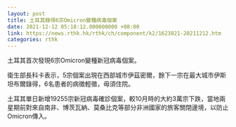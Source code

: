 ```yaml
---
layout: post
title: 土耳其錄得6宗Omicron變種病毒個案
date: 2021-12-12 05:18:12.000000000 +08:00
link: https://news.rthk.hk/rthk/ch/component/k2/1623821-20211212.htm
categories: rthk
---
```


土耳其首次發現6宗Omicron變種新冠病毒個案。

衛生部長科卡表示，5宗個案出現在西部城市伊茲密爾，餘下一宗在最大城市伊斯坦布爾錄得，6名患者的病徵輕徵，毋須住院。

土耳其單日新增19255宗新冠病毒確診個案，較10月時的大約3萬宗下跌，當地兩星期前對來自南非、博茨瓦納、莫桑比克等部分非洲國家的旅客關閉邊境，以防止Omicron傳入。
